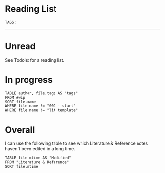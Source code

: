 # Reading List
`TAGS:` 

---
# Unread
See Todoist for a reading list. 

# In progress
```dataview
TABLE author, file.tags AS "tags"
FROM #wip
SORT file.name
WHERE file.name != "001 - start"
WHERE file.name != "lit template"
```

# Overall
I can use the following table to see which Literature & Reference notes haven't been edited in a long time. 

```dataview
TABLE file.mtime AS "Modified"
FROM "Literature & Reference"
SORT file.mtime
```